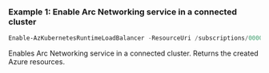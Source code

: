 ### Example 1: Enable Arc Networking service in a connected cluster
```powershell
Enable-AzKubernetesRuntimeLoadBalancer -ResourceUri /subscriptions/00000000-1111-2222-3333-444444444444/resourceGroups/example/providers/Microsoft.Kubernetes/connectedClusters/cluster1
```

Enables Arc Networking service in a connected cluster. Returns the created Azure resources.
